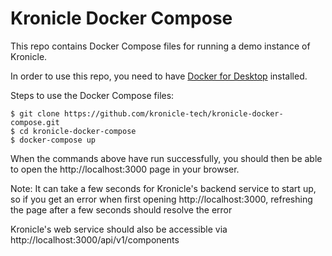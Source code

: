 # Kronicle Docker Compose

This repo contains Docker Compose files for running a demo instance of Kronicle.  

In order to use this repo, you need to have [Docker for Desktop](https://www.docker.com/products/docker-desktop) 
installed.  

Steps to use the Docker Compose files:

```
$ git clone https://github.com/kronicle-tech/kronicle-docker-compose.git
$ cd kronicle-docker-compose
$ docker-compose up
```

When the commands above have run successfully, you should then be able to open the http://localhost:3000 page in your 
browser.  

Note: It can take a few seconds for Kronicle's backend service to start up, so if you get an error when first opening
http://localhost:3000, refreshing the page after a few seconds should resolve the error

Kronicle's web service should also be accessible via http://localhost:3000/api/v1/components
